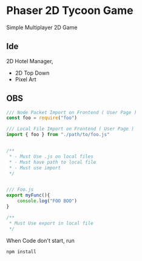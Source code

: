 # Phaser 2D Tycoon Game
Simple Multiplayer 2D Game



## Ide
2D Hotel Manager,
- 2D Top Down
- Pixel Art




**OBS**
-------
```js
/// Node Packet Import on Frontend ( User Page )
const foo = require("foo")

/// Local File Import on Frontend ( User Page )
import { foo } from "./path/to/foo.js"


/**
 * - Must Use .js on local files
 * - Must have path to local file
 * - Must use import
 */


/// Foo.js
export myFunc(){
    console.log("FOO BOO")
}

/**
 * Must Use export in local file
 */
```



When Code don't start, run
```bash
npm install
```
